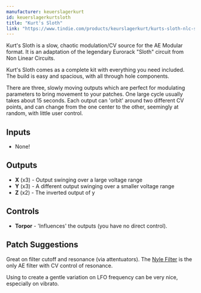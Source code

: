 ```yaml
---
manufacturer: keuerslagerkurt
id: keuerslagerkurtsloth
title: "Kurt's Sloth"
link: "https://www.tindie.com/products/keurslagerkurt/kurts-sloth-nlc-single-sloth-adaptation-for-ae/"
---
```


Kurt's Sloth is a slow, chaotic modulation/CV source for the AE Modular format. It is an adaptation of the legendary Eurorack "Sloth" circuit from Non Linear Circuits.

Kurt's Sloth comes as a complete kit with everything you need included. The build is easy and spacious, with all through hole components.

There are three, slowly moving outputs which are perfect for modulating parameters to bring movement to your patches. One large cycle usually takes about 15 seconds. Each output can 'orbit' around two different CV points, and can change from the one center to the other, seemingly at random, with little user control.

## Inputs

*   None!

## Outputs

*   **X** (x3) - Output swinging over a large voltage range
*   **Y** (x3) - A different output swinging over a smaller voltage range
*   **Z** (x2) - The inverted output of y

## Controls

*   **Torpor** - 'Influences' the outputs (you have no direct control).

## Patch Suggestions

Great on filter cutoff and resonance (via attentuators). The [Nyle Filter](https://wiki.aemodular.com/pmwiki.php/AeManual/NYLEFILTER) is the only AE filter with CV control of resonance.

Using to create a gentle variation on LFO frequency can be very nice, especially on vibrato.



